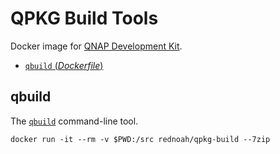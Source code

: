 # QPKG Build Tools

Docker image for [QNAP Development Kit](https://github.com/qnap-dev/QDK).
- [`qbuild` (*Dockerfile*)](https://github.com/rednoah/docker-qdk/blob/master/Dockerfile)


## qbuild

The [`qbuild`](https://github.com/qnap-dev/QDK) command-line tool.

```
docker run -it --rm -v $PWD:/src rednoah/qpkg-build --7zip
```
